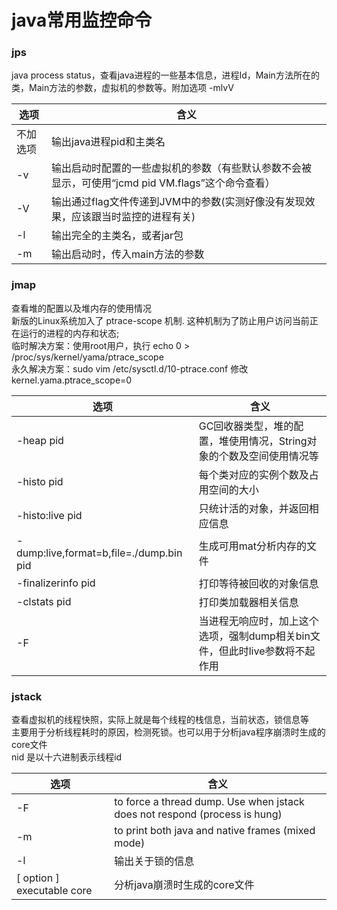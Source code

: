 java常用监控命令
====
### jps
java process status，查看java进程的一些基本信息，进程Id，Main方法所在的类，Main方法的参数，虚拟机的参数等。附加选项 -mlvV

选项|含义
--|--
不加选项|输出java进程pid和主类名
-v|输出启动时配置的一些虚拟机的参数（有些默认参数不会被显示，可使用“jcmd pid VM.flags”这个命令查看）
-V|输出通过flag文件传递到JVM中的参数(实测好像没有发现效果，应该跟当时监控的进程有关)
-l|输出完全的主类名，或者jar包
-m|输出启动时，传入main方法的参数

### jmap
查看堆的配置以及堆内存的使用情况<br>
新版的Linux系统加入了 ptrace-scope 机制. 这种机制为了防止用户访问当前正在运行的进程的内存和状态;<br>
临时解决方案：使用root用户，执行  echo 0 > /proc/sys/kernel/yama/ptrace_scope<br>
永久解决方案：sudo vim  /etc/sysctl.d/10-ptrace.conf   修改kernel.yama.ptrace_scope=0<br>

选项|含义
--|--
-heap pid|GC回收器类型，堆的配置，堆使用情况，String对象的个数及空间使用情况等
-histo pid|每个类对应的实例个数及占用空间的大小
-histo:live pid| 只统计活的对象，并返回相应信息
-dump:live,format=b,file=./dump.bin pid|生成可用mat分析内存的文件
-finalizerinfo pid|打印等待被回收的对象信息
-clstats pid|打印类加载器相关信息
-F|当进程无响应时，加上这个选项，强制dump相关bin文件，但此时live参数将不起作用

### jstack
查看虚拟机的线程快照，实际上就是每个线程的栈信息，当前状态，锁信息等<br>
主要用于分析线程耗时的原因，检测死锁。也可以用于分析java程序崩溃时生成的core文件<br>
nid 是以十六进制表示线程id

选项|含义
--|--
-F |to force a thread dump. Use when jstack <pid> does not respond (process is hung)
-m |to print both java and native frames (mixed mode)
-l |输出关于锁的信息
[ option ] executable core|分析java崩溃时生成的core文件


